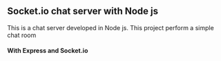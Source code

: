 ## Socket.io chat server with Node js

This is a chat server developed in Node js. This project perform a simple chat room

#### With Express and Socket.io
